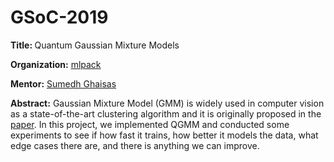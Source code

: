 # GSoC-2019

<b>Title: </b> Quantum Gaussian Mixture Models

<b>Organization:</b> [mlpack](https://www.mlpack.org/)

<b>Mentor:</b> [Sumedh Ghaisas](https://github.com/sumedhghaisas)

<b>Abstract:</b> Gaussian Mixture Model (GMM) is widely used in computer vision as a state-of-the-art clustering algorithm and it is originally proposed in the [paper](https://arxiv.org/pdf/1612.09199.pdf). In this project, we implemented QGMM and conducted some experiments to see if how fast it trains, how better it models the data, what edge cases there are, and there is anything we can improve.
